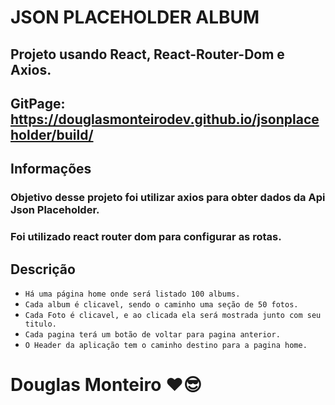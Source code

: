 # JSON PLACEHOLDER ALBUM

## Projeto usando React, React-Router-Dom e Axios.

## GitPage: https://douglasmonteirodev.github.io/jsonplaceholder/build/

## Informações

### Objetivo desse projeto foi utilizar axios para obter dados da Api Json Placeholder.
### Foi utilizado react router dom para configurar as rotas.

## Descrição

- `Há uma página home onde será listado 100 albums.`
- `Cada album é clicavel, sendo o caminho uma seção de 50 fotos.`
- `Cada Foto é clicavel, e ao clicada ela será mostrada junto com seu titulo.`
- `Cada pagina terá um botão de voltar para pagina anterior.`
- `O Header da aplicação tem o caminho destino para a pagina home.`



# Douglas Monteiro ❤😎





